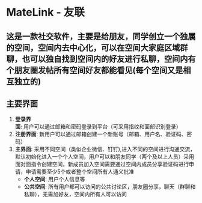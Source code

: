 # MateLink - 友联

## 这是一款社交软件，主要是给朋友，同学创立一个独属的空间，空间内去中心化，可以在空间大家庭区域群聊，也可以独自找到空间内的好友进行私聊，空间内有个朋友圈发帖所有空间好友都能看见(每个空间又是相互独立的)

## 主要界面
1. **登录界面**: 用户可以通过邮箱和密码登录到平台（可采用指纹和面部识别登录）
2. **注册界面**: 新用户可以通过邮箱创建一个新账号（邮箱、用户名、验证码、密码）
3. **主界面**: 采用不同空间（类似企业微信、钉钉),进入不同的空间进行沟通交流，默认初始化进入一个个人空间，用户可以和朋友同学（两个及以上人员）采用面对面指令创建空间，新成员加入空间需要通过空间内成员分享验证码进行申请，申请需要至少5个或者整个空间所有人通义批准
    - **个人空间**: 用户个人信息等
    - **公共空间**: 所有用户都可以访问的公共讨论区，朋友圈分享，聊天（群聊和私聊），无需加好友，空间内所有人可以访问
